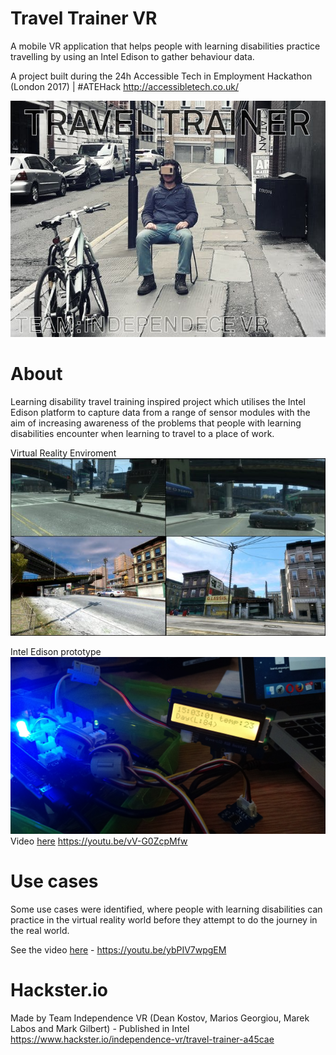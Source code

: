 # Travel Trainer VR

A mobile VR application that helps people with learning disabilities practice travelling by using an Intel Edison to gather behaviour data.

A project built during the 24h Accessible Tech in Employment Hackathon (London 2017) | #ATEHack
http://accessibletech.co.uk/

![travel_trainer](https://github.com/MariosGeorgiou/TravelTrainerVR/blob/master/images/cover.jpeg)

# About
Learning disability travel training inspired project which utilises the Intel Edison platform to capture data from a range of sensor modules with the aim of increasing awareness of the problems that people with learning disabilities encounter when learning to travel to a place of work.

Virtual Reality Enviroment
![vr](https://github.com/MariosGeorgiou/TravelTrainerVR/blob/master/images/VirtualReality.jpeg)

Intel Edison prototype
![intel_edison](https://github.com/MariosGeorgiou/TravelTrainerVR/blob/master/images/edison.jpg)
Video [here](https://youtu.be/vV-G0ZcpMfw) https://youtu.be/vV-G0ZcpMfw

# Use cases
Some use cases were identified, where people with learning disabilities can practice in the virtual reality world before they attempt to do the journey in the real world.

See the video [here](https://youtu.be/ybPIV7wpgEM) - https://youtu.be/ybPIV7wpgEM

# Hackster.io
Made by Team Independence VR (Dean Kostov, Marios Georgiou, Marek Labos and Mark Gilbert) - Published in Intel
https://www.hackster.io/independence-vr/travel-trainer-a45cae
